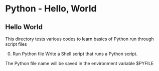 # Python - Hello, World
## Hello World

This directory tests various codes to learn basics of Python run through script files

0. Run Python file
Write a Shell script that runs a Python script.

The Python file name will be saved in the environment variable $PYFILE
